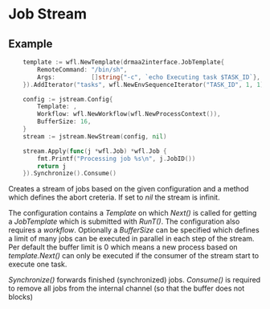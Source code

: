 # Job Stream

## Example

```go
	template := wfl.NewTemplate(drmaa2interface.JobTemplate{
		RemoteCommand: "/bin/sh",
		Args:          []string{"-c", `echo Executing task $TASK_ID`},
	}).AddIterator("tasks", wfl.NewEnvSequenceIterator("TASK_ID", 1, 1))

    config := jstream.Config{
    	Template: ,
    	Workflow: wfl.NewWorkflow(wfl.NewProcessContext()),
    	BufferSize: 16,
    }
    stream := jstream.NewStream(config, nil)

    stream.Apply(func(j *wfl.Job) *wfl.Job {
	    fmt.Printf("Processing job %s\n", j.JobID())
	    return j
    }).Synchronize().Consume()
```

Creates a stream of jobs based on the given configuration and a method which
defines the abort creteria. If set to _nil_ the stream is infinit.

The configuration contains a _Template_ on which _Next()_ is called for getting
a _JobTemplate_ which is submitted with _RunT()_. The configuration also requires
a _workflow_. Optionally a _BufferSize_ can be specified which defines a limit of
many jobs can be executed in parallel in each step of the stream. Per default
the buffer limit is 0 which means a new process based on _template.Next()_ can
only be executed if the consumer of the stream start to execute one task.

_Synchronize()_ forwards finished (synchronized) jobs. _Consume()_ is required
to remove all jobs from the internal channel (so that the buffer does not blocks)


